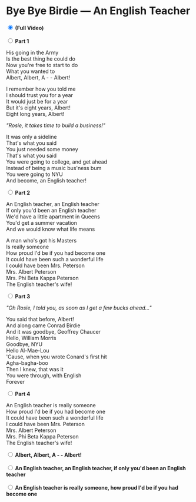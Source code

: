 # Bye Bye Birdie — An English Teacher

<div id="yt"></div>

<div><strong>
<input type="radio" name="loop" id="loop0" value="0,Infinity" checked />
<label for="loop0">(Full Video)</label>
</strong></div>

<br/>


<div><strong>
<input type="radio" name="loop" id="loop1" value="152.09,195.78" />
<label for="loop1">Part 1</label>
</strong></div>

His going in the Army  
Is the best thing he could do  
Now you're free to start to do  
What you wanted to  
Albert, Albert, A - - Albert!  

I remember how you told me  
I should trust you for a year  
It would just be for a year  
But it's eight years, Albert!  
Eight long years, Albert!  

_"Rosie, it takes time to build a business!"_

It was only a sideline  
That's what you said  
You just needed some money  
That's what you said  
You were going to college, and get ahead  
Instead of being a music bus'ness bum  
You were going to NYU  
And become, an English teacher!  


<div><strong>
<input type="radio" name="loop" id="loop3" value="296.216658,362.206658" />
<label for="loop3">Part 2</label>
</strong></div>

An English teacher, an English teacher  
If only you'd been an English teacher  
We'd have a little apartment in Queens  
You'd get a summer vacation  
And we would know what life means  

A man who's got his Masters  
Is really someone  
How proud I'd be if you had become one  
It could have been such a wonderful life  
I could have been Mrs. Peterson  
Mrs. Albert Peterson  
Mrs. Phi Beta Kappa Peterson  
The English teacher's wife!  


<div><strong>
<input type="radio" name="loop" id="loop5" value="402.11,453.32" />
<label for="loop5">Part 3</label>
</strong></div>

_"Oh Rosie, I told you, as soon as I get a few bucks ahead..."_  

You said that before, Albert!  
And along came Conrad Birdie  
And it was goodbye, Geoffrey Chaucer  
Hello, William Morris  
Goodbye, NYU  
Hello Al-Mae-Lou  
'Cause, when you wrote Conard's first hit  
Agha-bagha-boo  
Then I knew, that was it  
You were through, with English  
Forever  


<div><strong>
<input type="radio" name="loop" id="loop6" value="483.290292,523.930291" />
<label for="loop6">Part 4</label>
</strong></div>

An English teacher is really someone  
How proud I'd be if you had become one  
It could have been such a wonderful life  
I could have been Mrs. Peterson  
Mrs. Albert Peterson  
Mrs. Phi Beta Kappa Peterson  
The English teacher's wife!  


<div><strong>
<input type="radio" name="loop" id="loop2" value="159.718933,165.408933" />
<label for="loop2">Albert, Albert, A - - Albert!</label>
</strong></div>

<br/>

<div><strong>
<input type="radio" name="loop" id="loop4" value="296.1,309.245353" />
<label for="loop4">An English teacher, an English teacher, if only you'd been an English teacher</label>
</strong></div>

<br/>

<div><strong>
<input type="radio" name="loop" id="loop7" value="488.728809,501.848809" />
<label for="loop7">An English teacher is really someone, how proud I'd be if you had become one</label>
</strong></div>

<br/>

<script type="module">
import YTPlayer from "https://cdn.skypack.dev/yt-player@3.6.1";
load(YTPlayer, "tSrhEFDX3Fw");
</script>